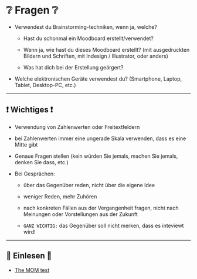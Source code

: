# :grey_question: Fragen :grey_question:

- Verwendest du Brainstorming-techniken, wenn ja, welche?
  
  - Hast du schonmal ein Moodboard erstellt/verwendet?
  
  - Wenn ja, wie hast du dieses Moodboard erstellt? (mit ausgedruckten Bildern und Schriften, mit Indesign / Illustrator, oder anders)
  
  - Was hat dich bei der Erstellung geärgert?

- Welche elektronischen Geräte verwendest du? (Smartphone, Laptop, Tablet, Desktop-PC, etc.)

---

## :exclamation: Wichtiges :exclamation:

- Verwendung von Zahlenwerten oder Freitextfeldern

- bei Zahlenwerten immer eine ungerade Skala verwenden, dass es eine Mitte gibt

- Genaue Fragen stellen (kein würden Sie jemals, machen Sie jemals, denken Sie dass, etc.)

- Bei Gesprächen:
  
  - über das Gegenüber reden, nicht über die eigene Idee
  
  - weniger Reden, mehr Zuhören
  
  - nach konkreten Fällen aus der Vergangenheit fragen, nicht nach Meinungen oder Vorstellungen aus der Zukunft
  
  - `GANZ WICHTIG:` das Gegenüber soll nicht merken, dass es inteviewt wird!

---

## :book: Einlesen :book:

- [The MOM test](https://de.slideshare.net/xamde/summary-of-the-mom-test)
